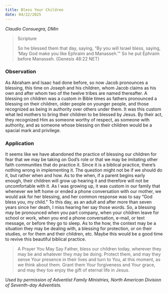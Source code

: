 ```yaml
---
title: Bless Your Children
date: 04/22/2025
---
```


_Claudio Consuegra, DMin_

> <p>Scripture</p>
> So he blessed them that day, saying, “By you will Israel bless, saying, ‘May God make you like Ephraim and Manasseh.’” So he put Ephraim before Manasseh. (Genesis 48:22 NET)

### Observation

As Abraham and Isaac had done before, so now Jacob pronounces a blessing, this time on Joseph and his children, whom Jacob claims as his own and after whom two of the twelve tribes are named thereafter. A blessing on children was a custom in Bible times as fathers pronounced a blessing on their children, older people on younger people, and those recognized as being in authority over others under them. It was this custom what led mothers to bring their children to be blessed by Jesus. By their act, they recognized Him as someone worthy of respect, as someone with authority, and as someone whose blessing on their children would be a spacial mark and privilege.

### Application

It seems like we have abandoned the practice of blessing our children for fear that we may be taking on God’s role or that we may be imitating other faith communities that do practice it. Since it is a biblical practice, there’s nothing wrong in implementing it. The question might not be if we should do it, but rather when and how. As to the when, if a parent begins early enough, their children will grow up hearing it and therefore will not be uncomfortable with it. As I was growing up, it was custom in our family that whenever we left home or ended a phone conversation with our mother, we would ask for her blessing, and her common response was to say “God bless you, my child.” To this day, as an adult and after more than seven years since her death, I miss hearing her say those words. So, a blessing may be pronounced when you part company, when your children leave for school or work, when you end a phone conversation, e-mail, or text message, or before they go to sleep. As to the how, the context may be a situation they may be dealing with, a blessing for protection, or on their studies, or for them and their children, etc. Maybe this would be a good time to revive this beautiful biblical practice.

> <callout>A Prayer You May Say</callout>
> Father, bless our children today, wherever they may be and whatever they may be doing. Protect them, and may they sense Your presence in their lives and turn to You, at this moment, as we think about them. Grant them Your forgiveness and Your grace, and may they too enjoy the gift of eternal life in Jesus.

_Used by permission of Adventist Family Ministries, North American Division of Seventh-day Adventists._